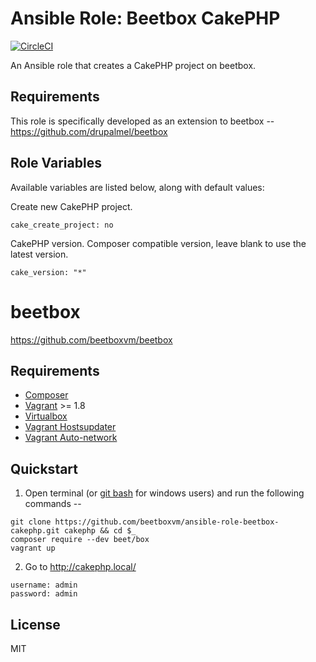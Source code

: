 # Ansible Role: Beetbox CakePHP

[![CircleCI](https://circleci.com/gh/beetboxvm/ansible-role-beetbox-cakephp.svg?style=svg)](https://circleci.com/gh/beetboxvm/ansible-role-beetbox-cakephp)

An Ansible role that creates a CakePHP project on beetbox.

## Requirements

This role is specifically developed as an extension to beetbox -- https://github.com/drupalmel/beetbox

## Role Variables

Available variables are listed below, along with default values:

Create new CakePHP project.

    cake_create_project: no
    
CakePHP version. Composer compatible version, leave blank to use the latest version.

    cake_version: "*"


# beetbox

https://github.com/beetboxvm/beetbox

## Requirements

* [Composer](https://getcomposer.org/download/)
* [Vagrant](https://www.vagrantup.com/) >= 1.8
* [Virtualbox](https://www.virtualbox.org/)
* [Vagrant Hostsupdater](https://github.com/cogitatio/vagrant-hostsupdater)
* [Vagrant Auto-network](https://github.com/oscar-stack/vagrant-auto_network)

## Quickstart

  1. Open terminal (or [git bash](https://msysgit.github.io/) for windows users) and run the following commands --

  ```
  git clone https://github.com/beetboxvm/ansible-role-beetbox-cakephp.git cakephp && cd $_
  composer require --dev beet/box
  vagrant up
  ```

  2. Go to http://cakephp.local/

  ```
  username: admin
  password: admin
  ```

## License

MIT
